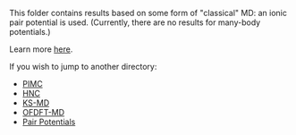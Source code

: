 This folder contains results based on some form of "classical" MD: an ionic pair potential is used. (Currently, there are no results for many-body potentials.)

Learn more [here](https://en.wikipedia.org/wiki/Molecular_dynamics#Pair_potentials_versus_many-body_potentials).

If you wish to jump to another directory:
* [PIMC](../PIMC/)
* [HNC](../HNC)
* [KS-MD](../KS-MD/)
* [OFDFT-MD](../OFDFT-MD/)
* [Pair Potentials](../Pair-Potentials/)
